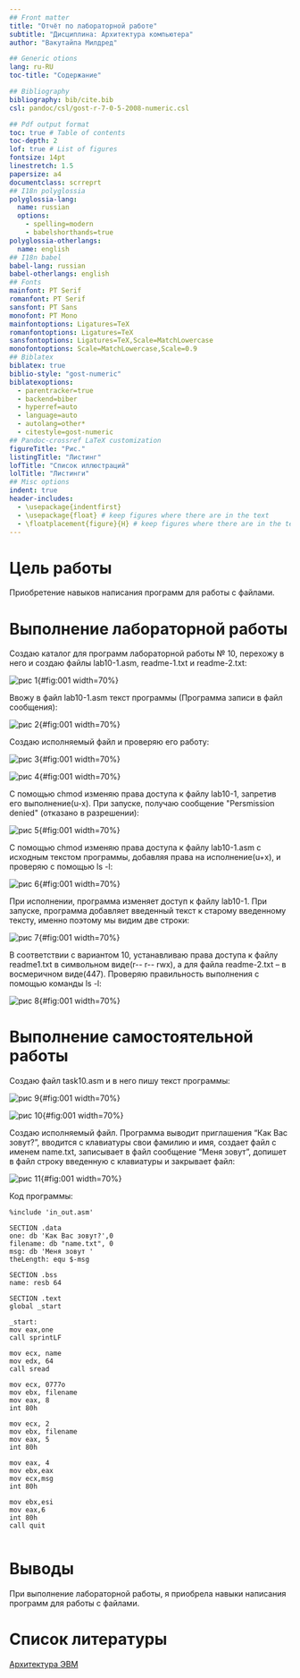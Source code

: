 ```yaml
---
## Front matter
title: "Отчёт по лабораторной работе"
subtitle: "Дисциплина: Архитектура компьютера"
author: "Вакутайпа Милдред"

## Generic otions
lang: ru-RU
toc-title: "Содержание"

## Bibliography
bibliography: bib/cite.bib
csl: pandoc/csl/gost-r-7-0-5-2008-numeric.csl

## Pdf output format
toc: true # Table of contents
toc-depth: 2
lof: true # List of figures
fontsize: 14pt
linestretch: 1.5
papersize: a4
documentclass: scrreprt
## I18n polyglossia
polyglossia-lang:
  name: russian
  options:
	- spelling=modern
	- babelshorthands=true
polyglossia-otherlangs:
  name: english
## I18n babel
babel-lang: russian
babel-otherlangs: english
## Fonts
mainfont: PT Serif
romanfont: PT Serif
sansfont: PT Sans
monofont: PT Mono
mainfontoptions: Ligatures=TeX
romanfontoptions: Ligatures=TeX
sansfontoptions: Ligatures=TeX,Scale=MatchLowercase
monofontoptions: Scale=MatchLowercase,Scale=0.9
## Biblatex
biblatex: true
biblio-style: "gost-numeric"
biblatexoptions:
  - parentracker=true
  - backend=biber
  - hyperref=auto
  - language=auto
  - autolang=other*
  - citestyle=gost-numeric
## Pandoc-crossref LaTeX customization
figureTitle: "Рис."
listingTitle: "Листинг"
lofTitle: "Список иллюстраций"
lolTitle: "Листинги"
## Misc options
indent: true
header-includes:
  - \usepackage{indentfirst}
  - \usepackage{float} # keep figures where there are in the text
  - \floatplacement{figure}{H} # keep figures where there are in the text
---
```


# Цель работы

Приобретение навыков написания программ для работы с файлами.

# Выполнение лабораторной работы

Создаю каталог для программ лабораторной работы № 10, перехожу в него и создаю файлы lab10-1.asm, readme-1.txt и readme-2.txt:

![рис 1](image/1.png){#fig:001 width=70%}

Ввожу в файл lab10-1.asm текст программы (Программа записи в файл сообщения):

![рис 2](image/2.png){#fig:001 width=70%}

Создаю исполняемый файл и проверяю его работу:

![рис 3](image/3.png){#fig:001 width=70%}

![рис 4](image/4.png){#fig:001 width=70%}

С помощью chmod изменяю права доступа к файлу lab10-1, запретив его выполнение(u-x). При запуске, получаю сообщение "Persmission denied" (отказано в разрешении):

![рис 5](image/5.png){#fig:001 width=70%}

С помощью chmod изменяю права доступа к файлу lab10-1.asm с исходным текстом программы, добавляя права на исполнение(u+x), и проверяю с помощью ls -l:

![рис 6](image/6.png){#fig:001 width=70%}

При исполнении, программа изменяет доступ к файлу lab10-1. При запуске, программа добавляет введенный текст к старому введенному тексту, именно поэтому мы видим две строки:

![рис 7](image/7.png){#fig:001 width=70%}

В соответствии с вариантом 10, устанавливаю права доступа к файлу readme1.txt в символьном виде(r-- r-- rwx), а для файла readme-2.txt – в восмеричном виде(447). Проверяю правильность выполнения с помощью команды ls -l:

![рис 8](image/8.png){#fig:001 width=70%}

# Выполнение самостоятельной работы

Создаю файл task10.asm и в него пишу текст программы:

![рис 9](image/9.png){#fig:001 width=70%}

![рис 10](image/10.png){#fig:001 width=70%}

Создаю исполняемый файл. Программа выводит приглашения “Как Вас зовут?”, вводится с клавиатуры свои фамилию и имя, создает файл с именем name.txt, записывает в файл сообщение “Меня зовут”, допишет в файл строку введенную с клавиатуры и закрывает файл:

![рис 11](image/11.png){#fig:001 width=70%}


Код программы:

```
%include 'in_out.asm'

SECTION .data
one: db 'Как Вас зовут?',0
filename: db "name.txt", 0
msg: db 'Меня зовут '
theLength: equ $-msg

SECTION .bss
name: resb 64

SECTION .text
global _start

_start:
mov eax,one
call sprintLF

mov ecx, name
mov edx, 64
call sread

mov ecx, 0777o
mov ebx, filename
mov eax, 8
int 80h

mov ecx, 2
mov ebx, filename
mov eax, 5
int 80h

mov eax, 4
mov ebx,eax
mov ecx,msg
int 80h

mov ebx,esi
mov eax,6
int 80h
call quit
 
```
# Выводы

При выполнение лабораторной работы, я приобрела навыки написания программ для работы с файлами.

# Список литературы 

[Архитектура ЭВМ](https://esystem.rudn.ru/pluginfile.php/2089097/mod_resource/content/0/%D0%9B%D0%B0%D0%B1%D0%BE%D1%80%D0%B0%D1%82%D0%BE%D1%80%D0%BD%D0%B0%D1%8F%20%D1%80%D0%B0%D0%B1%D0%BE%D1%82%D0%B0%20%E2%84%9610.%20%D0%A0%D0%B0%D0%B1%D0%BE%D1%82%D0%B0%20%D1%81%20%D1%84%D0%B0%D0%B9%D0%BB%D0%B0%D0%BC%D0%B8%20%D1%81%D1%80%D0%B5%D0%B4%D1%81%D1%82%D0%B2%D0%B0%D0%BC%D0%B8%20Nasm.pdf)
